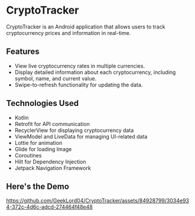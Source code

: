 
# CryptoTracker

CryptoTracker is an Android application that allows users to track cryptocurrency prices and information in real-time.


## Features
- View live cryptocurrency rates in multiple currencies.
- Display detailed information about each cryptocurrency, including symbol, name, and current value.
- Swipe-to-refresh functionality for updating the data.

## Technologies Used
- Kotlin
- Retrofit for API communication
- RecyclerView for displaying cryptocurrency data
- ViewModel and LiveData for managing UI-related data
- Lottie for animation
- Glide for loading Image
- Coroutines
- Hilt for Dependency Injection
- Jetpack Navigation Framework

## Here's the Demo


https://github.com/GeekLord04/CryptoTracker/assets/84928799/3034e934-372c-4d6c-adcd-274464f48e48

